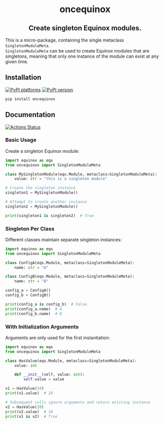 <h1 align='center'> oncequinox </h1>
<h2 align="center">Create singleton Equinox modules.</h2>

This is a micro-package, containing the single metaclass `SingletonModuleMeta`. </br> `SingletonModuleMeta` can be used to create Equinox modules that are singletons, meaning that only one instance of the module can exist at any given time.

## Installation

[![PyPI platforms][pypi-platforms]][pypi-link]
[![PyPI version][pypi-version]][pypi-link]

<!-- [![Conda-Forge][conda-badge]][conda-link] -->

```bash
pip install oncequinox
```

## Documentation

[![Actions Status][actions-badge]][actions-link]

### Basic Usage

Create a singleton Equinox module:

```python
import equinox as eqx
from oncequinox import SingletonModuleMeta

class MySingletonModule(eqx.Module, metaclass=SingletonModuleMeta):
    value: str = "this is a singleton module"

# Create the singleton instance
singleton1 = MySingletonModule()

# Attempt to create another instance
singleton2 = MySingletonModule()

print(singleton1 is singleton2)  # True

```

### Singleton Per Class

Different classes maintain separate singleton instances:

```python
import equinox as eqx
from oncequinox import SingletonModuleMeta

class ConfigA(eqx.Module, metaclass=SingletonModuleMeta):
    name: str = "A"

class ConfigB(eqx.Module, metaclass=SingletonModuleMeta):
    name: str = "B"

config_a = ConfigA()
config_b = ConfigB()

print(config_a is config_b)  # False
print(config_a.name)  # A
print(config_b.name)  # B

```

### With Initialization Arguments

Arguments are only used for the first instantiation:

```python
import equinox as eqx
from oncequinox import SingletonModuleMeta

class HasValue(eqx.Module, metaclass=SingletonModuleMeta):
    value: int

    def __init__(self, value: int):
        self.value = value

v1 = HasValue(10)
print(v1.value)  # 10

# Subsequent calls ignore arguments and return existing instance
v2 = HasValue(20)
print(v2.value)  # 10
print(v1 is v2)  # True

```

<!-- SPHINX-START -->

<!-- prettier-ignore-start -->
[actions-badge]:            https://github.com/GalacticDynamics/oncequinox/workflows/CI/badge.svg
[actions-link]:             https://github.com/GalacticDynamics/oncequinox/actions
[pypi-link]:                https://pypi.org/project/oncequinox/
[pypi-platforms]:           https://img.shields.io/pypi/pyversions/oncequinox
[pypi-version]:             https://img.shields.io/pypi/v/oncequinox

<!-- prettier-ignore-end -->
